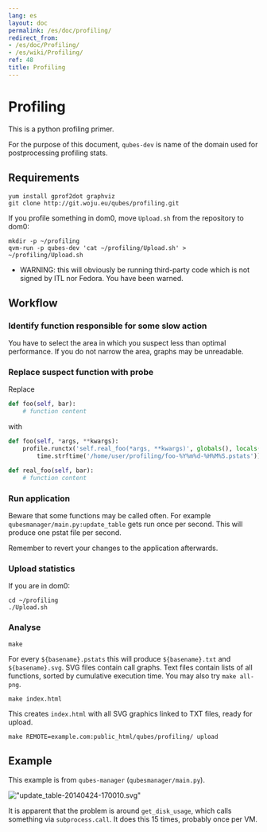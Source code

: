 ```yaml
---
lang: es
layout: doc
permalink: /es/doc/profiling/
redirect_from:
- /es/doc/Profiling/
- /es/wiki/Profiling/
ref: 48
title: Profiling
---
```


# Profiling
<a id="profiling"></a>

This is a python profiling primer.

For the purpose of this document, `qubes-dev` is name of the domain used for postprocessing profiling stats.

## Requirements
<a id="requirements"></a>

~~~
yum install gprof2dot graphviz
git clone http://git.woju.eu/qubes/profiling.git
~~~

If you profile something in dom0, move `Upload.sh` from the repository to dom0:

~~~
mkdir -p ~/profiling
qvm-run -p qubes-dev 'cat ~/profiling/Upload.sh' > ~/profiling/Upload.sh
~~~

- WARNING: this will obviously be running third-party code which is not signed by ITL nor Fedora. You have been warned.

## Workflow
<a id="workflow"></a>

### Identify function responsible for some slow action
<a id="identify-function-responsible-for-some-slow-action"></a>

You have to select the area in which you suspect less than optimal performance. If you do not narrow the area, graphs may be unreadable.

### Replace suspect function with probe
<a id="replace-suspect-function-with-probe"></a>

Replace

```python
def foo(self, bar):
    # function content
```

with

```python
def foo(self, *args, **kwargs):
    profile.runctx('self.real_foo(*args, **kwargs)', globals(), locals(),
        time.strftime('/home/user/profiling/foo-%Y%m%d-%H%M%S.pstats'))

def real_foo(self, bar):
    # function content
```

### Run application
<a id="run-application"></a>

Beware that some functions may be called often. For example `qubesmanager/main.py:update_table` gets run once per second. This will produce one pstat file per second.

Remember to revert your changes to the application afterwards.

### Upload statistics
<a id="upload-statistics"></a>

If you are in dom0:

~~~
cd ~/profiling
./Upload.sh
~~~

### Analyse
<a id="analyse"></a>

~~~
make
~~~

For every `${basename}.pstats` this will produce `${basename}.txt` and `${basename}.svg`. SVG files contain call graphs. Text files contain lists of all functions, sorted by cumulative execution time. You may also try `make all-png`.

~~~
make index.html
~~~

This creates `index.html` with all SVG graphics linked to TXT files, ready for upload.

~~~
make REMOTE=example.com:public_html/qubes/profiling/ upload
~~~

## Example
<a id="example"></a>

This example is from `qubes-manager` (`qubesmanager/main.py`).

!["update\_table-20140424-170010.svg"](//attachment/wiki/Profiling/update_table-20140424-170010.svg)

It is apparent that the problem is around `get_disk_usage`, which calls something via `subprocess.call`. It does this 15 times, probably once per VM.